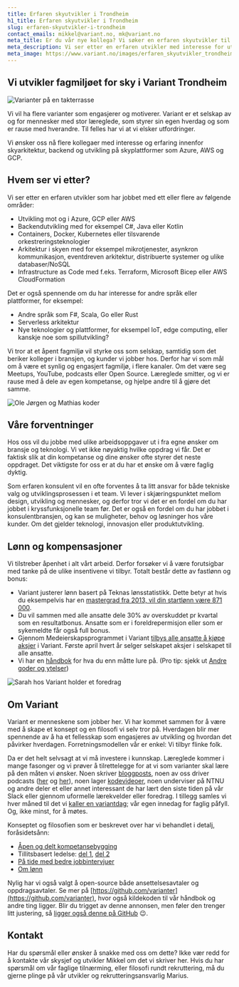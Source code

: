 ```yaml
---
title: Erfaren skyutvikler i Trondheim
h1_title: Erfaren skyutvikler i Trondheim
slug: erfaren-skyutvikler-i-trondheim
contact_emails: mikkel@variant.no, mk@variant.no
meta_title: Er du vår nye kollega? Vi søker en erfaren skyutvikler til Variant Trondheim!
meta_description: Vi ser etter en erfaren utvikler med interesse for utvikling med skyteknologi.
meta_image: https://www.variant.no/images/erfaren_skyutvikler_trondheim_meta_corrected.jpg
---
```


## Vi utvikler fagmiljøet for sky i Variant Trondheim

![Varianter på en takterrasse](/images/utvikler-takterrasse.png)

Vi vil ha flere varianter som engasjerer og motiverer. Variant er et selskap av og for mennesker med stor læreglede, som styrer sin egen hverdag og som er rause med hverandre. Til felles har vi at vi elsker utfordringer.

Vi ønsker oss nå flere kollegaer med interesse og erfaring innenfor skyarkitektur, backend og utvikling på skyplattformer som Azure, AWS og GCP.

## Hvem ser vi etter?

Vi ser etter en erfaren utvikler som har jobbet med ett eller flere av følgende områder:

- Utvikling mot og i Azure, GCP eller AWS
- Backendutvikling med for eksempel C#, Java eller Kotlin
- Containers, Docker, Kubernetes eller tilsvarende orkestreringsteknologier
- Arkitektur i skyen med for eksempel mikrotjenester, asynkron kommunikasjon, eventdreven arkitektur, distribuerte systemer og ulike databaser/NoSQL
- Infrastructure as Code med f.eks. Terraform, Microsoft Bicep eller AWS CloudFormation

Det er også spennende om du har interesse for andre språk eller plattformer, for eksempel:

- Andre språk som F#, Scala, Go eller Rust
- Serverless arkitektur
- Nye teknologier og plattformer, for eksempel IoT, edge computing, eller kanskje noe som spillutvikling?

Vi tror at et åpent fagmiljø vil styrke oss som selskap, samtidig som det beriker kolleger i bransjen, og kunder vi jobber hos. Derfor har vi som mål om å være et synlig og engasjert fagmiljø, i flere kanaler. Om det være seg Meetups, YouTube, podcasts eller Open Source. Læreglede smitter, og vi er rause med å dele av egen kompetanse, og hjelpe andre til å gjøre det samme.

<div class="left"><img alt="Ole Jørgen og Mathias koder" src="/images/utvikler-olejorgen-mathias.png"/></div>

## Våre forventninger

Hos oss vil du jobbe med ulike arbeidsoppgaver ut i fra egne ønsker om bransje og teknologi. Vi vet ikke nøyaktig hvilke oppdrag vi får. Det er faktisk slik at din kompetanse og dine ønsker ofte styrer det neste oppdraget. Det viktigste for oss er at du har et ønske om å være faglig dyktig.

Som erfaren konsulent vil en ofte forventes å ta litt ansvar for både tekniske valg og utviklingsprosessen i et team. Vi lever i skjæringspunktet mellom design, utvikling og mennesker, og derfor tror vi det er en fordel om du har jobbet i kryssfunksjonelle team før. Det er også en fordel om du har jobbet i konsulentbransjen, og kan se muligheter, behov og løsninger hos våre kunder. Om det gjelder teknologi, innovasjon eller produktutvikling.

## Lønn og kompensasjoner

Vi tilstreber åpenhet i alt vårt arbeid. Derfor forsøker vi å være forutsigbar med tanke på de ulike insentivene vi tilbyr. Totalt består dette av fastlønn og bonus:

- Variant justerer lønn basert på Teknas lønsstatistikk. Dette betyr at hvis du eksempelvis har en [mastergrad fra 2013, vil din startlønn være 871 000](/kalkulator?year=2013&degree=masters).
- Du vil sammen med alle ansatte dele 30% av overskuddet pr kvartal som en resultatbonus. Ansatte som er i foreldrepermisjon eller som er sykemeldte får også full bonus.
- Gjennom Medeierskapsprogrammet i Variant [tilbys alle ansatte å kjøpe aksjer](https://blog.variant.no/invitasjon-til-%C3%A5-kj%C3%B8pe-aksjer-i-variant-as-27a29a307cb2) i Variant. Første april hvert år selger selskapet aksjer i selskapet til alle ansatte.
- Vi har en [håndbok](https://handbook.variant.no/) for hva du enn måtte lure på. (Pro tip: sjekk ut [Andre goder og ytelser](https://handbook.variant.no/#andre-goder-og-ytelser))

![Sarah hos Variant holder et foredrag](/images/utvikler-sarah.png)

## Om Variant

Variant er menneskene som jobber her. Vi har kommet sammen for å være med å skape et konsept og en filosofi vi selv tror på. Hverdagen blir mer spennende av å ha et fellesskap som engasjeres av utvikling og hvordan det påvirker hverdagen. Forretningsmodellen vår er enkel: Vi tilbyr flinke folk.

Da er det helt selvsagt at vi må investere i kunnskap. Læreglede kommer i mange fasonger og vi prøver å tilrettelegge for at vi som varianter skal lære på den måten vi ønsker. Noen skriver [bloggposts](https://blog.variant.no/), noen av oss driver podcasts ([her](http://bartjs.io/tag/podcast-episode/) og [her](https://kortslutning.fun/)), noen lager [kodevideoer](https://youtube.com/kodesnutt), noen underviser på NTNU og andre deler et eller annet interessant de har lært den siste tiden på vår Slack eller gjennom uformelle lærekvelder eller foredrag. I tillegg samles vi hver måned til det vi [kaller en variantdag](https://blog.variant.no/tagged/variantdag); vår egen innedag for faglig påfyll. Og, ikke minst, for å møtes.

Konseptet og filosofien som er beskrevet over har vi behandlet i detalj, foråsidetsånn:

- [Åpen og delt kompetansebygging](https://blog.variant.no/aapen-og-delt-kompetansebygging-c229771eee93)
- Tillitsbasert ledelse: [del 1](https://blog.variant.no/tillitsbasert-ledelse-del-1-hva-og-hvorfor-86f6aa485cf9), [del 2](https://blog.variant.no/tillitsbasert-ledelse-del-2-sette-retning-449452fcc6a6)
- [På tide med bedre jobbintervjuer](https://blog.variant.no/paa-tide-med-bedre-jobbintervjuer-e59f6789a134)
- [Om lønn](https://blog.variant.no/bonusutbetaling-og-l%C3%B8nnsjusteringer-c6d340f0a6d)

Nylig har vi også valgt å open-source både ansettelsesavtaler og oppdragsavtaler. Se mer på [https://github.com/varianter](https://github.com/varianter), hvor også kildekoden til vår håndbok og andre ting ligger. Blir du trigget av denne annonsen, men føler den trenger litt justering, så [ligger også denne på GitHub](https://github.com/varianter/variant.no/blob/master/src/jobs/pages/erfaren-skyutvikler-i-trondheim.md) 😉.

## Kontakt

Har du spørsmål eller ønsker å snakke med oss om dette? Ikke vær redd for å kontakte vår skysjef og utvikler Mikkel om det vi skriver her. Hvis du har spørsmål om vår faglige tilnærming, eller filosofi rundt rekruttering, må du gjerne plinge på vår utvikler og rekrutteringsansvarlig Marius.
